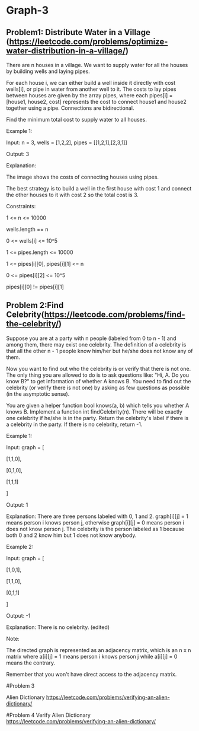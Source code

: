# Graph-3

## Problem1: Distribute Water in a Village (https://leetcode.com/problems/optimize-water-distribution-in-a-village/)

There are n houses in a village. We want to supply water for all the houses by building wells and laying pipes.

For each house i, we can either build a well inside it directly with cost wells[i], or pipe in water from another well to it. The costs to lay pipes between houses are given by the array pipes, where each pipes[i] = [house1, house2, cost] represents the cost to connect house1 and house2 together using a pipe. Connections are bidirectional.

Find the minimum total cost to supply water to all houses.

Example 1:

Input: n = 3, wells = [1,2,2], pipes = [[1,2,1],[2,3,1]]

Output: 3

Explanation: 

The image shows the costs of connecting houses using pipes.

The best strategy is to build a well in the first house with cost 1 and connect the other houses to it with cost 2 so the total cost is 3.

Constraints:

1 <= n <= 10000

wells.length == n

0 <= wells[i] <= 10^5

1 <= pipes.length <= 10000

1 <= pipes[i][0], pipes[i][1] <= n

0 <= pipes[i][2] <= 10^5

pipes[i][0] != pipes[i][1]

## Problem 2:Find Celebrity(https://leetcode.com/problems/find-the-celebrity/)

Suppose you are at a party with n people (labeled from 0 to n - 1) and among them, there may exist one celebrity. The definition of a celebrity is that all the other n - 1 people know him/her but he/she does not know any of them.

Now you want to find out who the celebrity is or verify that there is not one. The only thing you are allowed to do is to ask questions like: "Hi, A. Do you know B?" to get information of whether A knows B. You need to find out the celebrity (or verify there is not one) by asking as few questions as possible (in the asymptotic sense).

You are given a helper function bool knows(a, b) which tells you whether A knows B. Implement a function int findCelebrity(n). There will be exactly one celebrity if he/she is in the party. Return the celebrity's label if there is a celebrity in the party. If there is no celebrity, return -1.

Example 1:

Input: graph = [

 [1,1,0],

 [0,1,0],

 [1,1,1]

]

Output: 1

Explanation: There are three persons labeled with 0, 1 and 2. graph[i][j] = 1 means person i knows person j, otherwise graph[i][j] = 0 means person i does not know person j. The celebrity is the person labeled as 1 because both 0 and 2 know him but 1 does not know anybody.



Example 2:

Input: graph = [

 [1,0,1],

 [1,1,0],

 [0,1,1]

]

Output: -1

Explanation: There is no celebrity. (edited) 

Note:

The directed graph is represented as an adjacency matrix, which is an n x n matrix where a[i][j] = 1 means person i knows person j while a[i][j] = 0 means the contrary.

Remember that you won't have direct access to the adjacency matrix.


#Problem 3 

Alien Dictionary https://leetcode.com/problems/verifying-an-alien-dictionary/

#Problem 4 
Verify Alien Dictionary https://leetcode.com/problems/verifying-an-alien-dictionary/
